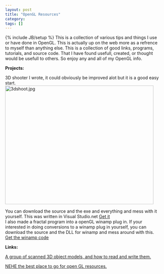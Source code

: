 ```yaml
---
layout: post
title: "OpenGL Resources"
category:
tags: []
---
```

{% include JB/setup %}
This is a collection of various tips and things I use or have done in OpenGL. This is actually up on the web more as a refrence to myself than anything else. This is a collection of good links, programs, tutorials, and source code. That I have found usefull, created, or thought would be usefull to others. So enjoy any and all of my OpenGL info.

<B>Projects:</B>

3D shooter I wrote, it could obviously be improved alot but it is a good easy start.<BR>
<a href="http://WWW.deadawakemovie.COM/ml/archives/3dshoot.jpg"><img alt="3dshoot.jpg" src="http://WWW.deadawakemovie.COM/ml/archives/3dshoot-thumb.jpg" width="480" height="384" border="0" /></a>

You can download the source and the exe and everything and mess with it yourself. This was written in Visual Studio.net   <a href="http://www.deadawakemovie.com/ml/files/Mayer_GL.zip">Get it</a>
<BR>
I also made a fractal program into a openGL winamp plug in.  If your interested in doing conversions to a winamp plug in yourself, you can download the source and the DLL for winamp and mess around with this.<BR>
<a href="http://www.deadawakemovie.com/ml/files/winamp.zip">Get the winamp code</a>




<B>Links:</B>

<A href="http://graphics.stanford.edu/data/3Dscanrep/">A group of scanned 3D object models, and how to read and write them.</a>

<A href="http://nehe.gamedev.net/"> NEHE the best place to go for open GL resources.</a>